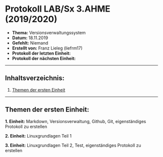 # Protokoll LAB/Sx 3.AHME (2019/2020)

* **Thema:** Versionsverwaltungssystem
* **Datum:** 18.11.2019
* **Gefehlt:** Niemand
* **Erstellt von:** Franz Lieleg (liefrm17)
* **Protokoll der letzten Einheit:**
* **Protokoll der nächsten Einheit:**

-------------------------------------------------------------------------------------------------------------------------------------------

## Inhaltsverzeichnis:

1. [Themen der ersten Einheit](#themen-der-ersten-einheit)

-------------------------------------------------------------------------------------------------------------------------------------------

## Themen der ersten Einheit:

**1. Einheit:** Markdown, Versionsverwaltung, Github, Git, eigenständiges Protokoll zu erstellen

**2. Einheit:** Linuxgrundlagen Teil 1

**3. Einheit:** Linuxgrundlagen Teil 2, Test, eigenständiges Protokoll zu erstellen

